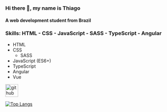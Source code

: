 ### Hi there 👋, my name is Thiago
#### A web development student from Brazil

### Skills: HTML - CSS - JavaScript - SASS - TypeScript - Angular
- HTML
- CSS
  - SASS
- JavaScript (ES6+)
- TypeScript
- Angular
- Vue


[<img src='https://cdn.jsdelivr.net/npm/simple-icons@3.0.1/icons/github.svg' alt='github' height='40'>](https://github.com/thiago-ss)  

[![Top Langs](https://github-readme-stats.vercel.app/api/top-langs/?username=thiago-ss)](https://github.com/anuraghazra/github-readme-stats)

